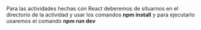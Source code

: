Para las actividades hechas con React deberemos de situarnos en el directorio de la actividad y usar los comandos __npm install__
y para ejecutarlo usaremos el comando __npm run dev__
